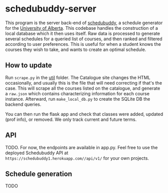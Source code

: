 # schedubuddy-server

This program is the server back-end of [schedubuddy](https://schedubuddy.com/), a schedule generator for the [University of Alberta](https://www.ualberta.ca/index.html).
This codebase handles the construction of a local database which it then uses itself.
Raw data is processed to generate several schedules for a queried list of courses, and then ranked and filtered according to user preferences.
This is useful for when a student knows the courses they wish to take, and wants to create an optimal schedule.

## How to update

Run `scrape.py` in the [util]() folder.
The Catalogue site changes the HTML occasionally,
and usually this is the file that will need correcting if that's the case.
This will scrape all the courses listed on the catalogue,
and generate a `raw.json` which contains characterizing information for each course instance. Afterward, run `make_local_db.py` to create the SQLite DB the backend queries.


You can then run the flask app and check that classes were added, updated (prof info), or removed.
We only track current and future terms.

## API

TODO. For now, the endpoints are available in app.py. Feel free to use the deployed Schedubuddy API at `https://schedubuddy1.herokuapp.com//api/v1/` for your own projects.

## Schedule generation

TODO
